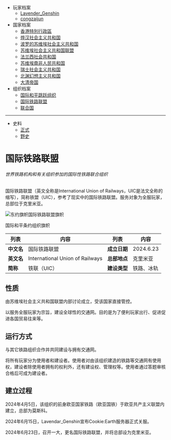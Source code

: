 - 玩家档案
  - [Lavender_Genshin](/档案馆/已归档/人物WIKI/Lavender_Genshin.md)
  - [congzaijun](/档案馆/已归档/人物WIKI/congzaijun.md) 
- 国家档案
  - [香港特別行政區](/档案馆/已归档/国家WIKI/香港特別行政區.md)
  - [烨汉社会主义共和国](/档案馆/已归档/国家WIKI/烨汉社会主义共和国.md)
  - [波罗的苏维埃社会主义共和国](/档案馆/已归档/国家WIKI/波罗的苏维埃社会主义共和国.md)
  - [苏维埃社会主义共和国联盟](/档案馆/已归档/国家WIKI/苏维埃社会主义共和国联盟.md)
  - [法兰西社会共和国](/档案馆/已归档/国家WIKI/法兰西社会共和国.md)
  - [苏维埃南非人民共和国](/档案馆/已归档/国家WIKI/苏维埃南非人民共和国.md)
  - [瑞士社会主义共和国](/档案馆/已归档/国家WIKI/瑞士社会主义共和国.md)
  - [北渊幻想主义共和国](/档案馆/已归档/国家WIKI/北渊幻想主义共和国.md)
  - [大清帝国](/档案馆/已归档/国家WIKI/大清帝国.md)
- 组织档案
  - [国际和平跳跃组织](/档案馆/已归档/同盟组织WIKI/国际和平跳跃组织.md)
  - [国际铁路联盟](/档案馆/已归档/同盟组织WIKI/国际铁路联盟.md)
  - [联合国](/档案馆/已归档/同盟组织WIKI/联合国.md)

---
- 史料
  - [正式](/档案馆/已归档/国家历史/正史.md)
  - [野史](/档案馆/已归档/国家历史/野史.md)

# 国际铁路联盟<!-- {docsify-ignore-all} -->

###### 世界铁路机构和有关组织参加的国际性铁路联合组织

国际铁路联盟（英文全称是International Union of Railways，UIC是法文全称的缩写），简称铁盟（UIC），参考了现实中的国际铁路联盟。服务对象为全服玩家，总部位于克里米亚。

![东约旗帜](https://img-cdn.yvmou.cn/pigo/202412161813391.png)国际铁路联盟旗帜

国际和平条约组织旗帜

| 列表       | 内容                            | 列表         | 内容       |
| ---------- | ------------------------------- | ------------ | ---------- |
| **中文名** | 国际铁路联盟                    | **成立日期** | 2024.6.23  |
| **英文名** | International Union of Railways | **总部地点** | 克里米亚   |
| **简称**   | 铁联（UIC）                     | **建设类型** | 铁路、冰轨 |

## 性质

由苏维埃社会主义共和国联盟内部讨论成立，受该国家直接管控。

以服务全服玩家为宗旨，建设全球性的交通网。目的是为了便利玩家出行、促进促进各国贸易往来等。

## 运行方式

与其它铁路组织合作并共同建设与拥有交通网。

将所有玩家分为使用者和建设者。使用者对由该组织建造的铁路等交通网有使用权，建设者除使用者拥有的权利外，还有建设权、管理权等。使用者通过答题审核合格后可成为建设者。

## 建立过程

2024年4月5日，该组织的前身欧亚国家铁路（欧亚国铁）于欧亚共产主义联盟内建立，总部为莫斯科。

2024年6月15日，Lavendar_Genshin宣布Cookie:Earth服务器正式关服。

2024年6月23日，召开一大，更名国际铁路联盟，并将总部设为克里米亚。